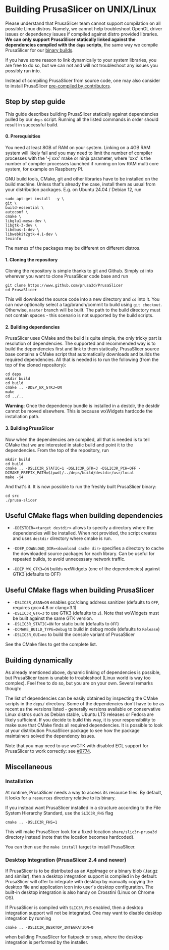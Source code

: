 
# Building PrusaSlicer on UNIX/Linux

Please understand that PrusaSlicer team cannot support compilation on all possible Linux distros. Namely, we cannot help troubleshoot OpenGL driver issues or dependency issues if compiled against distro provided libraries. **We can only support PrusaSlicer statically linked against the dependencies compiled with the `deps` scripts**, the same way we compile PrusaSlicer for our [binary builds](https://github.com/prusa3d/PrusaSlicer/releases).

If you have some reason to link dynamically to your system libraries, you are free to do so, but we can not and will not troubleshoot any issues you possibly run into.

Instead of compiling PrusaSlicer from source code, one may also consider to install PrusaSlicer [pre-compiled by contributors](https://github.com/prusa3d/PrusaSlicer/wiki/PrusaSlicer-on-Linux---binary-distributions).

## Step by step guide

This guide describes building PrusaSlicer statically against dependencies pulled by our `deps` script. Running all the listed commands in order should result in successful build.

#### 0. Prerequisities

You need at least 8GB of RAM on your system. Linking on a 4GB RAM system will likely fail and you may need to limit the number of compiler processes with the '-j xxx' make or ninja parameter, where 'xxx' is the number of compiler processes launched if running on low RAM multi core system, for example on Raspberry PI.

GNU build tools, CMake, git and other libraries have to be installed on the build machine.
Unless that's already the case, install them as usual from your distribution packages.
E.g. on Ubuntu 24.04 / Debian 12, run
```shell
sudo apt-get install  -y \
git \
build-essential \
autoconf \
cmake \
libglu1-mesa-dev \
libgtk-3-dev \
libdbus-1-dev \
libwebkit2gtk-4.1-dev \
texinfo
```
The names of the packages may be different on different distros.

#### 1. Cloning the repository


Cloning the repository is simple thanks to git and Github. Simply `cd` into wherever you want to clone PrusaSlicer code base and run
```
git clone https://www.github.com/prusa3d/PrusaSlicer
cd PrusaSlicer
```
This will download the source code into a new directory and `cd` into it. You can now optionally select a tag/branch/commit to build using `git checkout`. Otherwise, `master` branch will be built.
The path to the build directory must not contain spaces - this scenario is not supported by the build scripts.


#### 2. Building dependencies

PrusaSlicer uses CMake and the build is quite simple, the only tricky part is resolution of dependencies. The supported and recommended way is to build the dependencies first and link to them statically. PrusaSlicer source base contains a CMake script that automatically downloads and builds the required dependencies. All that is needed is to run the following (from the top of the cloned repository):

    cd deps
    mkdir build
    cd build
    cmake .. -DDEP_WX_GTK3=ON
    make
    cd ../..


**Warning**: Once the dependency bundle is installed in a destdir, the destdir cannot be moved elsewhere. This is because wxWidgets hardcode the installation path.


#### 3. Building PrusaSlicer

Now when the dependencies are compiled, all that is needed is to tell CMake that we are interested in static build and point it to the dependencies. From the top of the repository, run

    mkdir build
    cd build
    cmake .. -DSLIC3R_STATIC=1 -DSLIC3R_GTK=3 -DSLIC3R_PCH=OFF -DCMAKE_PREFIX_PATH=$(pwd)/../deps/build/destdir/usr/local
    make -j4

And that's it. It is now possible to run the freshly built PrusaSlicer binary:

    cd src
    ./prusa-slicer




## Useful CMake flags when building dependencies

- `-DDESTDIR=<target destdir>` allows to specify a directory where the dependencies will be installed. When not provided, the script creates and uses `destdir` directory where cmake is run.

- `-DDEP_DOWNLOAD_DIR=<download cache dir>` specifies a directory to cache the downloaded source packages for each library. Can be useful for repeated builds, to avoid unnecessary network traffic.

- `-DDEP_WX_GTK3=ON` builds wxWidgets (one of the dependencies) against GTK3 (defaults to OFF)


## Useful CMake flags when building PrusaSlicer
- `-DSLIC3R_ASAN=ON` enables gcc/clang address sanitizer (defaults to `OFF`, requires gcc>4.8 or clang>3.1)
- `-DSLIC3R_GTK=3` to use GTK3 (defaults to `2`). Note that wxWidgets must be built against the same GTK version.
- `-DSLIC3R_STATIC=ON` for static build (defaults to `OFF`)
- `-DCMAKE_BUILD_TYPE=Debug` to build in debug mode (defaults to `Release`)
- `-DSLIC3R_GUI=no` to build the console variant of PrusaSlicer

See the CMake files to get the complete list.



## Building dynamically

As already mentioned above, dynamic linking of dependencies is possible, but PrusaSlicer team is unable to troubleshoot (Linux world is way too complex). Feel free to do so, but you are on your own. Several remarks though:

The list of dependencies can be easily obtained by inspecting the CMake scripts in the `deps/` directory. Some of the dependencies don't have to be as recent as the versions listed - generally versions available on conservative Linux distros such as Debian stable, Ubuntu LTS releases or Fedora are likely sufficient. If you decide to build this way, it is your responsibility to make sure that CMake finds all required dependencies. It is possible to look at your distribution PrusaSlicer package to see how the package maintainers solved the dependency issues.

Note that you may need to use wxGTK with disabled EGL support for PrusaSlicer to work correctly: see [#9774](https://github.com/prusa3d/PrusaSlicer/issues/9774).

## Miscellaneous

### Installation

At runtime, PrusaSlicer needs a way to access its resource files. By default, it looks for a `resources` directory relative to its binary.

If you instead want PrusaSlicer installed in a structure according to the File System Hierarchy Standard, use the `SLIC3R_FHS` flag

    cmake .. -DSLIC3R_FHS=1

This will make PrusaSlicer look for a fixed-location `share/slic3r-prusa3d` directory instead (note that the location becomes hardcoded).

You can then use the `make install` target to install PrusaSlicer.

### Desktop Integration (PrusaSlicer 2.4 and newer)

If PrusaSlicer is to be distributed as an AppImage or a binary blob (.tar.gz and similar), then a desktop integration support is compiled in by default: PrusaSlicer will offer to integrate with desktop by manually copying the desktop file and application icon into user's desktop configuration. The built-in desktop integration is also handy on Crosstini (Linux on Chrome OS).

If PrusaSlicer is compiled with `SLIC3R_FHS` enabled, then a desktop integration support will not be integrated. One may want to disable desktop integration by running
    
    cmake .. -DSLIC3R_DESKTOP_INTEGRATION=0
    
when building PrusaSlicer for flatpack or snap, where the desktop integration is performed by the installer.
